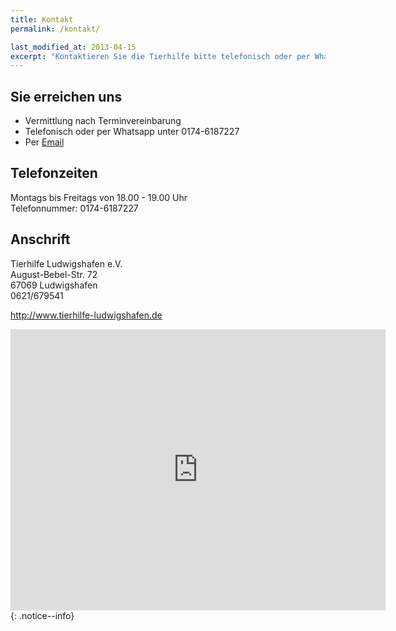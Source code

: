 ```yaml
---
title: Kontakt
permalink: /kontakt/

last_modified_at: 2013-04-15
excerpt: "Kontaktieren Sie die Tierhilfe bitte telefonisch oder per Whatsapp unter 0174-6187227 "
---
```

## Sie erreichen uns

* Vermittlung nach Terminvereinbarung
* Telefonisch oder per Whatsapp unter 0174-6187227
* Per [Email](mailto:info@tierhilfe-ev.de)


## Telefonzeiten

Montags bis Freitags von 18.00 - 19.00 Uhr  
Telefonnummer: 0174-6187227

 
## Anschrift

Tierhilfe Ludwigshafen e.V.  
August-Bebel-Str. 72  
67069 Ludwigshafen  
0621/679541  

<http://www.tierhilfe-ludwigshafen.de>
<iframe src="https://www.google.com/maps/embed?pb=!1m18!1m12!1m3!1d2590.131272557116!2d8.394148477407112!3d49.51979735393323!2m3!1f0!2f0!3f0!3m2!1i1024!2i768!4f13.1!3m3!1m2!1s0x4797cd3aae48ef9f%3A0x9c963277fdccb90b!2sTierhilfe%20Ludwigshafen!5e0!3m2!1sen!2sde!4v1681993012259!5m2!1sen!2sde" width="600" height="450" style="border:0;" allowfullscreen="" loading="lazy" referrerpolicy="no-referrer-when-downgrade"></iframe> {: .notice--info}